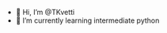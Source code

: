 - 👋 Hi, I’m @TKvetti
- 🌱 I’m currently learning intermediate python

<!---
TKvetti/TKvetti is a ✨ special ✨ repository because its `README.md` (this file) appears on your GitHub profile.
You can click the Preview link to take a look at your changes.
--->
